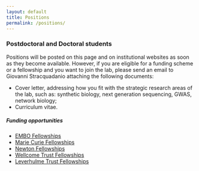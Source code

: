```yaml
---
layout: default
title: Positions
permalink: /positions/
---
```


### Postdoctoral and Doctoral students
Positions will be posted on this page and on institutional websites as soon as they become available. However, if you are eligible for a funding scheme or a fellowship and you want to join the lab, please send an email to Giovanni Stracquadanio attaching the following documents:  

*  Cover letter, addressing how you fit with the strategic research areas of the lab, such as: synthetic biology, next generation sequencing, GWAS, network biology;
*  Curriculum vitae.

##### Funding opportunities
* [EMBO Fellowships](http://www.embo.org/funding-awards/fellowships)
* [Marie Curie Fellowships](http://ec.europa.eu/research/mariecurieactions/about/individual-fellowships_en)
* [Newton Fellowships](http://newtonfellowships.org/the-fellowships/)
* [Wellcome Trust Fellowships](https://wellcome.ac.uk/funding/sir-henry-wellcome-postdoctoral-fellowships)
* [Leverhulme Trust Fellowships](https://www.leverhulme.ac.uk/funding/grant-schemes/early-career-fellowships)